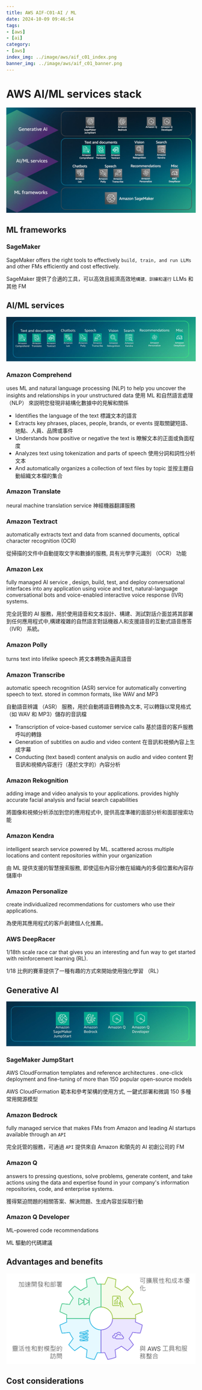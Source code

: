 ```yaml
---
title: AWS AIF-C01-AI / ML
date: 2024-10-09 09:46:54
tags:
- [aws]
- [ai]
category:
- [aws]
index_img: ../image/aws/aif_c01_index.png
banner_img: ../image/aws/aif_c01_banner.png
---
```


# AWS AI/ML services stack

![aws_ai_ml.png](..%2Fimage%2Faws%2Faws_ai_ml.png)

## ML frameworks

### SageMaker

SageMaker offers the right tools to effectively `build, train, and run LLMs` and other FMs efficiently and cost
effectively.

SageMaker 提供了合適的工具，可以高效且經濟高效地`構建、訓練和運行` LLMs 和其他 FM

## AI/ML services

![AI_ML_services.png](..%2Fimage%2Faws%2FAI_ML_services.png)

### Amazon Comprehend

uses ML and natural language processing (NLP) to help you uncover the insights and relationships in your unstructured
data
使用 ML 和自然語言處理 （NLP） 來説明您發現非結構化數據中的見解和關係

- Identifies the language of the text
  標識文本的語言
- Extracts key phrases, places, people, brands, or events
  提取關鍵短語、地點、人員、品牌或事件
- Understands how positive or negative the text is
  瞭解文本的正面或負面程度
- Analyzes text using tokenization and parts of speech
  使用分詞和詞性分析文本
- And automatically organizes a collection of text files by topic
  並按主題自動組織文本檔的集合

### Amazon Translate

neural machine translation service
神經機器翻譯服務

### Amazon Textract

automatically extracts text and data from scanned documents, optical character recognition (OCR)

從掃描的文件中自動提取文字和數據的服務, 具有光學字元識別 （OCR） 功能

### Amazon Lex

fully managed AI service , design, build, test, and deploy conversational interfaces into any application using voice
and text, natural-language conversational bots and voice-enabled interactive voice response (IVR) systems.

完全託管的 AI 服務，用於使用語音和文本設計、構建、測試對話介面並將其部署到任何應用程式中,構建複雜的自然語言對話機器人和支援語音的互動式語音應答
（IVR） 系統。

### Amazon Polly

turns text into lifelike speech
將文本轉換為逼真語音

### Amazon Transcribe

automatic speech recognition (ASR) service for automatically converting speech to text. stored in common formats, like
WAV and MP3

自動語音辨識 （ASR） 服務，用於自動將語音轉換為文本, 可以轉錄以常見格式（如 WAV 和 MP3）儲存的音訊檔

- Transcription of voice-based customer service calls
  基於語音的客戶服務呼叫的轉錄
- Generation of subtitles on audio and video content
  在音訊和視頻內容上生成字幕
- Conducting (text based) content analysis on audio and video content
  對音訊和視頻內容進行（基於文字的）內容分析

### Amazon Rekognition

adding image and video analysis to your applications. provides highly accurate facial analysis and facial search capabilities

將圖像和視頻分析添加到您的應用程式中, 提供高度準確的面部分析和面部搜索功能

### Amazon Kendra

intelligent search service powered by ML. scattered across multiple locations and content repositories within your organization

由 ML 提供支援的智慧搜索服務, 即使這些內容分散在組織內的多個位置和內容存儲庫中

### Amazon Personalize

create individualized recommendations for customers who use their applications.

為使用其應用程式的客戶創建個人化推薦。

### AWS DeepRacer

1/18th scale race car that gives you an interesting and fun way to get started with reinforcement learning (RL).

1/18 比例的賽車提供了一種有趣的方式來開始使用強化學習 （RL）

## Generative AI

![genai.png](..%2Fimage%2Faws%2Fgenai.png)

### SageMaker JumpStart

AWS CloudFormation templates and reference architectures . one-click deployment and fine-tuning of more than 150 popular open-source models 

AWS CloudFormation 範本和參考架構的使用方式, 一鍵式部署和微調 150 多種常用開源模型

### Amazon Bedrock

fully managed service that makes FMs from Amazon and leading AI startups available through an `API`

完全託管的服務，可通過 `API` 提供來自 Amazon 和領先的 AI 初創公司的 FM

### Amazon Q

answers to pressing questions, solve problems, generate content, and take actions using the data and expertise found in your company's information repositories, code, and enterprise systems. 

獲得緊迫問題的相關答案、解決問題、生成內容並採取行動

### Amazon Q Developer

ML–powered code recommendations

ML 驅動的代碼建議

## Advantages and benefits

![aws_ai_advantage.png](..%2Fimage%2Faws%2Faws_ai_advantage.png)

## Cost considerations

